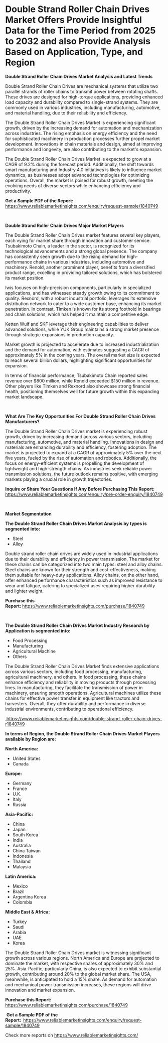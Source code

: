 <p><h1>Double Strand Roller Chain Drives Market Offers Provide Insightful Data for the Time Period from 2025 to 2032 and also Provide Analysis Based on Application, Type, and Region</h1></p><p><strong>Double Strand Roller Chain Drives Market Analysis and Latest Trends</strong></p>
<p><p>Double Strand Roller Chain Drives are mechanical systems that utilize two parallel strands of roller chains to transmit power between rotating shafts. These drives are designed for high-torque applications, providing enhanced load capacity and durability compared to single-strand systems. They are commonly used in various industries, including manufacturing, automotive, and material handling, due to their reliability and efficiency.</p><p>The Double Strand Roller Chain Drives Market is experiencing significant growth, driven by the increasing demand for automation and mechanization across industries. The rising emphasis on energy efficiency and the need for sophisticated machinery in production processes further propel market development. Innovations in chain materials and design, aimed at improving performance and longevity, are also contributing to the market's expansion.</p><p>The Double Strand Roller Chain Drives Market is expected to grow at a CAGR of 9.2% during the forecast period. Additionally, the shift towards smart manufacturing and Industry 4.0 initiatives is likely to influence market dynamics, as businesses adopt advanced technologies for optimizing operations. Overall, the market is poised for robust growth, meeting the evolving needs of diverse sectors while enhancing efficiency and productivity.</p></p>
<p><strong>Get a Sample PDF of the Report:&nbsp;</strong> <a href="https://www.reliablemarketinsights.com/enquiry/request-sample/1840749?utm_campaign=2210&utm_medium=2&utm_source=Github&utm_content=ia&utm_term=12042025&utm_id=double-strand-roller-chain-drives">https://www.reliablemarketinsights.com/enquiry/request-sample/1840749</a></p>
<p>&nbsp;</p>
<p><strong>Double Strand Roller Chain Drives Major Market Players</strong></p>
<p><p>The Double Strand Roller Chain Drives market features several key players, each vying for market share through innovation and customer service. Tsubakimoto Chain, a leader in the sector, is recognized for its technological advancements and a strong global presence. The company has consistently seen growth due to the rising demand for high-performance chains in various industries, including automotive and machinery. Renold, another prominent player, benefits from a diversified product range, excelling in providing tailored solutions, which has bolstered its market position.</p><p>Iwis focuses on high-precision components, particularly in specialized applications, and has witnessed steady growth owing to its commitment to quality. Rexnord, with a robust industrial portfolio, leverages its extensive distribution network to cater to a wide customer base, enhancing its market penetration. In contrast, Timken is known for its strong foothold in bearings and chain solutions, which has helped it maintain a competitive edge.</p><p>Ketten Wulf and SKF leverage their engineering capabilities to deliver advanced solutions, while YUK Group maintains a strong market presence through strategic expansions in production capacity.</p><p>Market growth is projected to accelerate due to increased industrialization and the demand for automation, with estimates suggesting a CAGR of approximately 5% in the coming years. The overall market size is expected to reach several billion dollars, highlighting significant opportunities for expansion.</p><p>In terms of financial performance, Tsubakimoto Chain reported sales revenue over $800 million, while Renold exceeded $150 million in revenue. Other players like Timken and Rexnord also showcase strong financial health, positioning themselves well for future growth within this expanding market landscape.</p></p>
<p>&nbsp;</p>
<p><strong>What Are The Key Opportunities For Double Strand Roller Chain Drives Manufacturers?</strong></p>
<p><p>The Double Strand Roller Chain Drives market is experiencing robust growth, driven by increasing demand across various sectors, including manufacturing, automotive, and material handling. Innovations in design and materials are enhancing durability and efficiency, fostering adoption. The market is projected to expand at a CAGR of approximately 5% over the next five years, fueled by the rise of automation and robotics. Additionally, the focus on energy-efficient systems is propelling the development of lightweight and high-strength chains. As industries seek reliable power transmission solutions, the future outlook remains positive, with emerging markets playing a crucial role in growth trajectories.</p></p>
<p><strong>Inquire or Share Your Questions If Any Before Purchasing This Report:</strong> <a href="https://www.reliablemarketinsights.com/enquiry/pre-order-enquiry/1840749?utm_campaign=2210&utm_medium=2&utm_source=Github&utm_content=ia&utm_term=12042025&utm_id=double-strand-roller-chain-drives">https://www.reliablemarketinsights.com/enquiry/pre-order-enquiry/1840749</a></p>
<p>&nbsp;</p>
<p><strong>Market Segmentation</strong></p>
<p><strong>The Double Strand Roller Chain Drives Market Analysis by types is segmented into:</strong></p>
<p><ul><li>Steel</li><li>Alloy</li></ul></p>
<p><p>Double strand roller chain drives are widely used in industrial applications due to their durability and efficiency in power transmission. The market for these chains can be categorized into two main types: steel and alloy chains. Steel chains are known for their strength and cost-effectiveness, making them suitable for heavy-duty applications. Alloy chains, on the other hand, offer enhanced performance characteristics such as improved resistance to wear and fatigue, catering to specialized uses requiring higher durability and lighter weight.</p></p>
<p><strong>Purchase this Report:&nbsp;</strong><a href="https://www.reliablemarketinsights.com/purchase/1840749?utm_campaign=2210&utm_medium=2&utm_source=Github&utm_content=ia&utm_term=12042025&utm_id=double-strand-roller-chain-drives">https://www.reliablemarketinsights.com/purchase/1840749</a></p>
<p>&nbsp;</p>
<p><strong>The Double Strand Roller Chain Drives Market Industry Research by Application is segmented into:</strong></p>
<p><ul><li>Food Processing</li><li>Manufacturing</li><li>Agricultural Machine</li><li>Others</li></ul></p>
<p><p>The Double Strand Roller Chain Drives Market finds extensive applications across various sectors, including food processing, manufacturing, agricultural machinery, and others. In food processing, these chains enhance efficiency and reliability in moving products through processing lines. In manufacturing, they facilitate the transmission of power in machinery, ensuring smooth operations. Agricultural machines utilize these chains for effective power transfer in equipment like tractors and harvesters. Overall, they offer durability and performance in diverse industrial environments, contributing to operational efficiency.</p></p>
<p><a href="https://www.reliablemarketinsights.com/double-strand-roller-chain-drives-r1840749?utm_campaign=2210&utm_medium=2&utm_source=Github&utm_content=ia&utm_term=12042025&utm_id=double-strand-roller-chain-drives">&nbsp;https://www.reliablemarketinsights.com/double-strand-roller-chain-drives-r1840749</a></p>
<p><strong>In terms of Region, the Double Strand Roller Chain Drives Market Players available by Region are:</strong></p>
<p>
    <p> <strong> North America: </strong>
        <ul>
            <li>United States</li>
            <li>Canada</li>
        </ul>
        </p> 
    <p> <strong> Europe: </strong>
        <ul>
            <li>Germany</li>
            <li>France</li>
            <li>U.K.</li>
            <li>Italy</li>
            <li>Russia</li>
        </ul>
        </p> 
    <p> <strong> Asia-Pacific: </strong>
        <ul>
            <li>China</li>
            <li>Japan</li>
            <li>South Korea</li>
            <li>India</li>
            <li>Australia</li>
            <li>China Taiwan</li>
            <li>Indonesia</li>
            <li>Thailand</li>
            <li>Malaysia</li>
        </ul>
        </p> 
    <p> <strong> Latin America: </strong>
        <ul>
            <li>Mexico</li>
            <li>Brazil</li>
            <li>Argentina Korea</li>
            <li>Colombia</li>
        </ul>
        </p> 
    <p> <strong> Middle East & Africa: </strong>
        <ul>
            <li>Turkey</li>
            <li>Saudi</li>
            <li>Arabia</li>
            <li>UAE</li>
            <li>Korea</li>
        </ul>
    </p>
    </p>
<p><p>The Double Strand Roller Chain Drives market is witnessing significant growth across various regions. North America and Europe are projected to dominate the market, with respective shares of approximately 30% and 25%. Asia-Pacific, particularly China, is also expected to exhibit substantial growth, contributing around 20% to the global market share. The USA, meanwhile, is anticipated to hold a 15% share. As demand for automation and mechanical power transmission increases, these regions will drive innovation and market expansion.</p></p>
<p><strong>Purchase this Report: </strong><a href="https://www.reliablemarketinsights.com/purchase/1840749?utm_campaign=2210&utm_medium=2&utm_source=Github&utm_content=ia&utm_term=12042025&utm_id=double-strand-roller-chain-drives">https://www.reliablemarketinsights.com/purchase/1840749</a></p>
<p>&nbsp;<strong>Get a Sample PDF of the Report:&nbsp;&nbsp;</strong><a href="https://www.reliablemarketinsights.com/enquiry/request-sample/1840749?utm_campaign=2210&utm_medium=2&utm_source=Github&utm_content=ia&utm_term=12042025&utm_id=double-strand-roller-chain-drives">https://www.reliablemarketinsights.com/enquiry/request-sample/1840749</a></p>
<p><strong></strong></p>
<p>Check more reports on <a href="https://www.reliablemarketinsights.com/?utm_campaign=2210&utm_medium=2&utm_source=Github&utm_content=ia&utm_term=12042025&utm_id=double-strand-roller-chain-drives">https://www.reliablemarketinsights.com/</a></p>